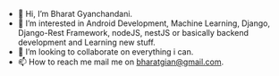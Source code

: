 - 👋 Hi, I’m Bharat Gyanchandani.
- 👀 I’m interested in Android Development, Machine Learning, Django, Django-Rest Framework, nodeJS, nestJS or basically backend development and Learning new stuff. 
- 💞️ I’m looking to collaborate on everything i can.
- 📫 How to reach me mail me on bharatgian@gmail.com.
